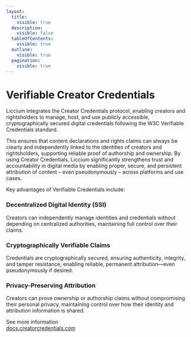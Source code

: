 ```yaml
---
layout:
  title:
    visible: true
  description:
    visible: false
  tableOfContents:
    visible: true
  outline:
    visible: true
  pagination:
    visible: true
---
```


# Verifiable Creator Credentials

Liccium integrates the Creator Credentials protocol, enabling creators and rightsholders to manage, host, and use publicly accessible, cryptographically secured digital credentials following the W3C Verifiable Credentials standard.&#x20;

This ensures that content declarations and rights claims can always be clearly and independently linked to the identities of creators and rightsholders, supporting reliable proof of authorship and ownership. By using Creator Credentials, Liccium significantly strengthens trust and accountability in digital media by enabling proper, secure, and persistent attribution of content – even pseudonymously – across platforms and use cases.

Key advantages of Verifiable Credentials include:

### Decentralized Digital Identity (SSI)

Creators can independently manage identities and credentials without depending on centralized authorities, maintaining full control over their claims.

### Cryptographically Verifiable Claims

Credentials are cryptographically secured, ensuring authenticity, integrity, and tamper resistance, enabling reliable, permanent attribution—even pseudonymously if desired.

### Privacy-Preserving Attribution

Creators can prove ownership or authorship claims without compromising their personal privacy, maintaining control over how their identity and attribution information is shared.

See more information\
[docs.creatorcredentials.com](http://docs.creatorcredentials.com)
